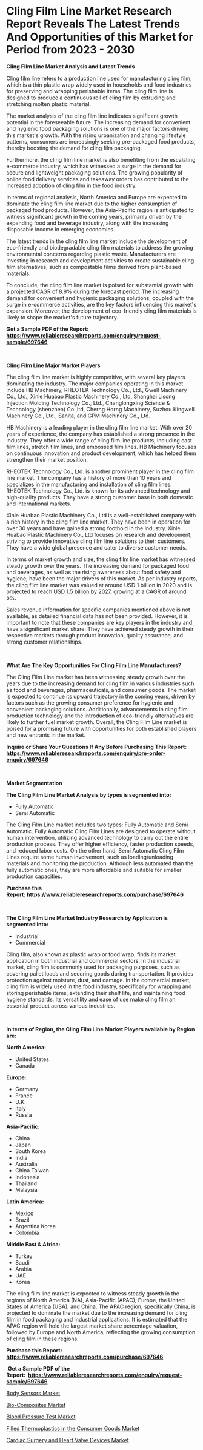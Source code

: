 <p><h1>Cling Film Line Market Research Report Reveals The Latest Trends And Opportunities of this Market for Period from 2023 - 2030</h1></p><p><strong>Cling Film Line Market Analysis and Latest Trends</strong></p>
<p><p>Cling film line refers to a production line used for manufacturing cling film, which is a thin plastic wrap widely used in households and food industries for preserving and wrapping perishable items. The cling film line is designed to produce a continuous roll of cling film by extruding and stretching molten plastic material.</p><p>The market analysis of the cling film line indicates significant growth potential in the foreseeable future. The increasing demand for convenient and hygienic food packaging solutions is one of the major factors driving this market's growth. With the rising urbanization and changing lifestyle patterns, consumers are increasingly seeking pre-packaged food products, thereby boosting the demand for cling film packaging.</p><p>Furthermore, the cling film line market is also benefiting from the escalating e-commerce industry, which has witnessed a surge in the demand for secure and lightweight packaging solutions. The growing popularity of online food delivery services and takeaway orders has contributed to the increased adoption of cling film in the food industry.</p><p>In terms of regional analysis, North America and Europe are expected to dominate the cling film line market due to the higher consumption of packaged food products. However, the Asia-Pacific region is anticipated to witness significant growth in the coming years, primarily driven by the expanding food and beverage industry, along with the increasing disposable income in emerging economies.</p><p>The latest trends in the cling film line market include the development of eco-friendly and biodegradable cling film materials to address the growing environmental concerns regarding plastic waste. Manufacturers are investing in research and development activities to create sustainable cling film alternatives, such as compostable films derived from plant-based materials.</p><p>To conclude, the cling film line market is poised for substantial growth with a projected CAGR of 8.9% during the forecast period. The increasing demand for convenient and hygienic packaging solutions, coupled with the surge in e-commerce activities, are the key factors influencing this market's expansion. Moreover, the development of eco-friendly cling film materials is likely to shape the market's future trajectory.</p></p>
<p><strong>Get a Sample PDF of the Report:&nbsp; <a href="https://www.reliableresearchreports.com/enquiry/request-sample/697646">https://www.reliableresearchreports.com/enquiry/request-sample/697646</a></strong></p>
<p>&nbsp;</p>
<p><strong>Cling Film Line Major Market Players</strong></p>
<p><p>The cling film line market is highly competitive, with several key players dominating the industry. The major companies operating in this market include HB Machinery, RHEOTEK Technology Co., Ltd., Gwell Machinery Co., Ltd., Xinle Huabao Plastic Machinery Co., Ltd, Shanghai Lisong Injection Molding Technology Co., Ltd., Changlongxing Science & Technology (shenzhen) Co.,ltd, Cherng Horng Machinery, Suzhou Kingwell Machinery Co., Ltd., Sanita, and GPM Machinery Co., Ltd.</p><p>HB Machinery is a leading player in the cling film line market. With over 20 years of experience, the company has established a strong presence in the industry. They offer a wide range of cling film line products, including cast film lines, stretch film lines, and embossed film lines. HB Machinery focuses on continuous innovation and product development, which has helped them strengthen their market position.</p><p>RHEOTEK Technology Co., Ltd. is another prominent player in the cling film line market. The company has a history of more than 10 years and specializes in the manufacturing and installation of cling film lines. RHEOTEK Technology Co., Ltd. is known for its advanced technology and high-quality products. They have a strong customer base in both domestic and international markets.</p><p>Xinle Huabao Plastic Machinery Co., Ltd is a well-established company with a rich history in the cling film line market. They have been in operation for over 30 years and have gained a strong foothold in the industry. Xinle Huabao Plastic Machinery Co., Ltd focuses on research and development, striving to provide innovative cling film line solutions to their customers. They have a wide global presence and cater to diverse customer needs.</p><p>In terms of market growth and size, the cling film line market has witnessed steady growth over the years. The increasing demand for packaged food and beverages, as well as the rising awareness about food safety and hygiene, have been the major drivers of this market. As per industry reports, the cling film line market was valued at around USD 1 billion in 2020 and is projected to reach USD 1.5 billion by 2027, growing at a CAGR of around 5%.</p><p>Sales revenue information for specific companies mentioned above is not available, as detailed financial data has not been provided. However, it is important to note that these companies are key players in the industry and have a significant market share. They have achieved steady growth in their respective markets through product innovation, quality assurance, and strong customer relationships.</p></p>
<p>&nbsp;</p>
<p><strong>What Are The Key Opportunities For Cling Film Line Manufacturers?</strong></p>
<p><p>The Cling Film Line market has been witnessing steady growth over the years due to the increasing demand for cling film in various industries such as food and beverages, pharmaceuticals, and consumer goods. The market is expected to continue its upward trajectory in the coming years, driven by factors such as the growing consumer preference for hygienic and convenient packaging solutions. Additionally, advancements in cling film production technology and the introduction of eco-friendly alternatives are likely to further fuel market growth. Overall, the Cling Film Line market is poised for a promising future with opportunities for both established players and new entrants in the market.</p></p>
<p><strong>Inquire or Share Your Questions If Any Before Purchasing This Report: <a href="https://www.reliableresearchreports.com/enquiry/pre-order-enquiry/697646">https://www.reliableresearchreports.com/enquiry/pre-order-enquiry/697646</a></strong></p>
<p>&nbsp;</p>
<p><strong>Market Segmentation</strong></p>
<p><strong>The Cling Film Line Market Analysis by types is segmented into:</strong></p>
<p><ul><li>Fully Automatic</li><li>Semi Automatic</li></ul></p>
<p><p>The Cling Film Line market includes two types: Fully Automatic and Semi Automatic. Fully Automatic Cling Film Lines are designed to operate without human intervention, utilizing advanced technology to carry out the entire production process. They offer higher efficiency, faster production speeds, and reduced labor costs. On the other hand, Semi Automatic Cling Film Lines require some human involvement, such as loading/unloading materials and monitoring the production. Although less automated than the fully automatic ones, they are more affordable and suitable for smaller production capacities.</p></p>
<p><strong>Purchase this Report:&nbsp;<a href="https://www.reliableresearchreports.com/purchase/697646">https://www.reliableresearchreports.com/purchase/697646</a></strong></p>
<p>&nbsp;</p>
<p><strong>The Cling Film Line Market Industry Research by Application is segmented into:</strong></p>
<p><ul><li>Industrial</li><li>Commercial</li></ul></p>
<p><p>Cling film, also known as plastic wrap or food wrap, finds its market application in both industrial and commercial sectors. In the industrial market, cling film is commonly used for packaging purposes, such as covering pallet loads and securing goods during transportation. It provides protection against moisture, dust, and damage. In the commercial market, cling film is widely used in the food industry, specifically for wrapping and storing perishable items, extending their shelf life, and maintaining food hygiene standards. Its versatility and ease of use make cling film an essential product across various industries.</p></p>
<p>&nbsp;</p>
<p><strong>In terms of Region, the Cling Film Line Market Players available by Region are:</strong></p>
<p>
    <p> <strong> North America: </strong>
        <ul>
            <li>United States</li>
            <li>Canada</li>
        </ul>
        </p> 
    <p> <strong> Europe: </strong>
        <ul>
            <li>Germany</li>
            <li>France</li>
            <li>U.K.</li>
            <li>Italy</li>
            <li>Russia</li>
        </ul>
        </p> 
    <p> <strong> Asia-Pacific: </strong>
        <ul>
            <li>China</li>
            <li>Japan</li>
            <li>South Korea</li>
            <li>India</li>
            <li>Australia</li>
            <li>China Taiwan</li>
            <li>Indonesia</li>
            <li>Thailand</li>
            <li>Malaysia</li>
        </ul>
        </p> 
    <p> <strong> Latin America: </strong>
        <ul>
            <li>Mexico</li>
            <li>Brazil</li>
            <li>Argentina Korea</li>
            <li>Colombia</li>
        </ul>
        </p> 
    <p> <strong> Middle East & Africa: </strong>
        <ul>
            <li>Turkey</li>
            <li>Saudi</li>
            <li>Arabia</li>
            <li>UAE</li>
            <li>Korea</li>
        </ul>
    </p>
    </p>
<p><p>The cling film line market is expected to witness steady growth in the regions of North America (NA), Asia-Pacific (APAC), Europe, the United States of America (USA), and China. The APAC region, specifically China, is projected to dominate the market due to the increasing demand for cling film in food packaging and industrial applications. It is estimated that the APAC region will hold the largest market share percentage valuation, followed by Europe and North America, reflecting the growing consumption of cling film in these regions.</p></p>
<p><strong>Purchase this Report: <a href="https://www.reliableresearchreports.com/purchase/697646">https://www.reliableresearchreports.com/purchase/697646</a></strong></p>
<p>&nbsp;<strong>Get a Sample PDF of the Report:&nbsp;&nbsp;<a href="https://www.reliableresearchreports.com/enquiry/request-sample/697646">https://www.reliableresearchreports.com/enquiry/request-sample/697646</a></strong></p>
<p><strong></strong></p>
<p><p><a href="https://medium.com/@henrywheeler53/body-sensors-market-size-cagr-trends-2024-2030-5d3edde2848e">Body Sensors Market</a></p><p><a href="https://www.linkedin.com/pulse/bio-composites-market-size-share-global-analysis-report-2023/">Bio-Composites Market</a></p><p><a href="https://medium.com/@royross51/blood-pressure-test-market-size-cagr-trends-2024-2030-c3dd8ee48c77">Blood Pressure Test Market</a></p><p><a href="https://www.linkedin.com/pulse/filled-thermoplastics-consumer-goods-market-size-share/">Filled Thermoplastics in the Consumer Goods Market</a></p><p><a href="https://www.linkedin.com/pulse/cardiac-surgery-heart-valve-devices-market-size-share-amp/">Cardiac Surgery and Heart Valve Devices Market</a></p></p>